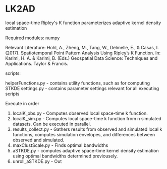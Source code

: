 # LK2AD
local space-time Ripley's K function parameterizes adaptive kernel density estimation

Required modules: 
numpy

Relevant Literature: 
Hohl, A., Zheng, M., Tang, W., Delmelle, E., & Casas, I. (2017). Spatiotemporal Point Pattern Analysis Using Ripley’s K Function. In: Karimi, H. A. & Karimi, B. (Eds.) Geospatial Data Science: Techniques and Applications. Taylor & Francis.

scripts:

helperFunctions.py - contains utility functions, such as for computing STKDE
settings.py - contains parameter settings relevant for all executing scripts

Execute in order

1. localK_obs.py - Computes observed local space-time k function.
2. localK_sim.py - Computes local space-time k function from n simulated datasets. Can be executed in parallel.
3. results_collect.py - Gathers results from observed and simulated local k functions, computes simulation envelopes, and differences between observed and simulated.
4. maxClustScale.py - Finds optimal bandwidths
5. aSTKDE.py - computes adaptive space-time kernel density estimation using optimal bandwidths determined previousely.
6. unroll_aSTKDE.py - Out 
